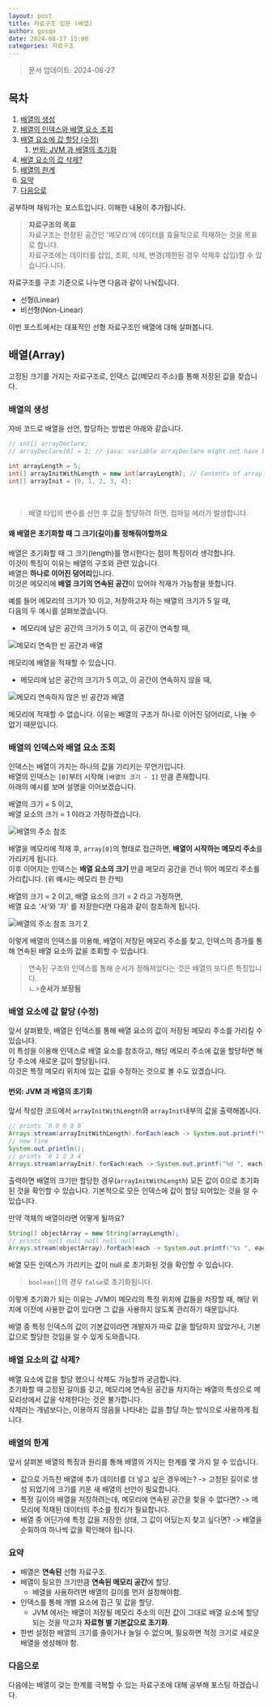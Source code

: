 ```yaml
---
layout: post
title: 자료구조 입문 (배열)
author: gosqo
date: 2024-08-27 15:00
categories: 자료구조
---
```


> 문서 업데이트: 2024-08-27

## 목차   
1. [배열의 생성](#배열의-생성)
2. [배열의 인덱스와 배열 요소 조회](#배열의-인덱스와-배열-요소-조회)
3. [배열 요소에 값 할당 (수정)](#배열-요소에-값-할당-(수정))
    1. [번외: JVM 과 배열의 초기화](#번외-jvm-과-배열의-초기화)
4. [배열 요소의 값 삭제?](#배열-요소의-값-삭제?)
5. [배열의 한계](#배열의-한계)
6. [요약](#요약)
7. [다음으로](#다음으로)

공부하며 채워가는 포스트입니다. 이해한 내용이 추가됩니다.

> **자료구조의 목표**  
자료구조는 한정된 공간인 '메모리'에 데이터를 효율적으로 적재하는 것을 목표로 합니다.   
자료구조에는 데이터를 삽입, 조회, 삭제, 변경(제한된 경우 삭제후 삽입)할 수 있습니다.니다.

자료구조를 구조 기준으로 나누면 다음과 같이 나눠집니다.
* 선형(Linear)
* 비선형(Non-Linear)

이번 포스트에서는 대표적인 선형 자료구조인 배열에 대해 살펴봅니다.

## 배열(Array)
고정된 크기를 가지는 자료구조로, 인덱스 값(메모리 주소)를 통해 저장된 값을 찾습니다.

### 배열의 생성
자바 코드로 배열을 선언, 할당하는 방법은 아래와 같습니다.

```java
// int[] arrayDeclare;
// arrayDeclare[0] = 1; // java: variable arrayDeclare might not have been initialized

int arrayLength = 5;
int[] arrayInitWithLength = new int[arrayLength]; // Contents of array 'arrayInitWithLength' are read, but never written to
int[] arrayInit = {0, 1, 2, 3, 4};
```

<br />

> 배열 타입의 변수를 선언 후 값을 할당하려 하면, 컴파일 에러가 발생합니다.

#### 왜 배열은 초기화할 때 그 크기(길이)를 정해줘야할까요

배열은 초기화할 때 그 크기(length)를 명시한다는 점이 특징이라 생각합니다.   
이것이 특징이 이유는 배열의 구조와 관련 있습니다.   
배열은 **하나로 이어진 덩어리**입니다.   
이것은 메모리에 **배열 크기의 연속된 공간**이 있어야 적재가 가능함을 뜻합니다.   


예를 들어 메모리의 크기가 10 이고, 저장하고자 하는 배열의 크기가 5 일 때,   
다음의 두 예시를 살펴보겠습니다.

* 메모리에 남은 공간의 크기가 5 이고, 이 공간이 연속할 때,

![메모리 연속한 빈 공간과 배열](/assets/img/2024-08-27-자료구조-입문-배열/array-when-memory-has-continuous-room.png)

메모리에 배열을 적재할 수 있습니다.

* 메모리에 남은 공간의 크기가 5 이고, 이 공간이 연속하지 않을 때,

![메모리 연속하지 않은 빈 공간과 배열](/assets/img/2024-08-27-자료구조-입문-배열/array-when-memory-has-uncontinuous-room.png)

메모리에 적재할 수 없습니다. 이유는 배열의 구조가 하나로 이어진 덩어리로, 나눌 수 없기 때문입니다.

### 배열의 인덱스와 배열 요소 조회
인덱스는 배열이 가지는 하나의 값을 가리키는 무언가입니다.   
배열의 인덱스는 `[0]`부터 시작해 `[배열의 크기 - 1]` 만큼 존재합니다.   
아래의 예시를 보며 설명을 이어보겠습니다.   

배열의 크기 = 5 이고,   
배열 요소의 크기 = 1 이라고 가정하겠습니다.

![배열의 주소 참조](/assets/img/2024-08-27-자료구조-입문-배열/array-pointing.png)

배열을 메모리에 적재 후, `array[0]`의 형태로 접근하면, **배열이 시작하는 메모리 주소**를 가리키게 됩니다.   
이후 이어지는 인덱스는 **배열 요소의 크기** 만큼 메모리 공간을 건너 뛰어 메모리 주소를 가리킵니다. (위 예시는 메모리 한 칸씩)   

배열의 크기 = 2 이고, 
배열 요소의 크기 = 2 라고 가정하면,   
배열 요소 '사'와 '자' 를 저장한다면 다음과 같이 참조하게 됩니다.

![배열의 주소 참조 크기 2](/assets/img/2024-08-27-자료구조-입문-배열/array-pointing-2-sapces.png)

이렇게 배열의 인덱스를 이용해, 배열이 저장된 메모리 주소를 찾고, 인덱스의 증가를 통해 연속된 배열 요소의 값을 조회할 수 있습니다.

> 연속된 구조와 인덱스를 통해 순서가 정해져있다는 것은 배열의 또다른 특징입니다.   
ㄴ>**순서가 보장됨**

### 배열 요소에 값 할당 (수정)

앞서 살펴봤듯, 배열은 인덱스를 통해 배열 요소의 값이 저장된 메모리 주소를 가리킬 수 있습니다.   
이 특성을 이용해 인덱스로 배열 요소를 참조하고, 해당 메모리 주소에 값을 할당하면 해당 주소에 새로운 값이 할당됩니다.   
이것은 특정 메모리 위치에 있는 값을 수정하는 것으로 볼 수도 있겠습니다.

#### 번외: JVM 과 배열의 초기화

앞서 작성한 코드에서 `arrayInitWithLength`와 `arrayInit`내부의 값을 출력해봅니다.

```java
// prints `0 0 0 0 0`
Arrays.stream(arrayInitWithLength).forEach(each -> System.out.printf("%d ", each));
// new line
System.out.println();
// prints `0 1 2 3 4`
Arrays.stream(arrayInit).forEach(each -> System.out.printf("%d ", each));
```

출력하면 배열의 크기만 할당한 경우(`arrayInitWithLength`) 모든 값이 0으로 초기화된 것을 확인할 수 있습니다.
기본적으로 모든 인덱스에 값이 할당 되어있는 것을 알 수 있습니다.

만약 객체의 배열이라면 어떻게 될까요?

```java
String[] objectArray = new String[arrayLength];
// prints `null null null null null`
Arrays.stream(objectArray).forEach(each -> System.out.printf("%s ", each));
```

배열 모든 인덱스가 가리키는 값이 null 로 초기화된 것을 확인할 수 있습니다.   

> `boolean[]`의 경우 `false`로 초기화됩니다.

이렇게 초기화가 되는 이유는 JVM이 메모리의 특정 위치에 값들을 저장할 때, 해당 위치에 이전에 사용한 값이 있다면 그 값을 사용하지 않도록 관리하기 때문입니다.

배열 중 특정 인덱스의 값이 기본값이라면 개발자가 따로 값을 할당하지 않았거나, 기본값으로 할당한 것임을 알 수 있게 도와줍니다.

### 배열 요소의 값 삭제?

배열 요소에 값을 할당 했으니 삭제도 가능할까 궁금합니다.   
초기화할 때 고정된 길이를 갖고, 메모리에 연속된 공간을 차지하는 배열의 특성으로 메모리상에서 값을 삭제한다는 것은 불가합니다.   
삭제라는 개념보다는, 이용하지 않음을 나타내는 값을 할당 하는 방식으로 사용하게 됩니다.

### 배열의 한계

앞서 살펴본 배열의 특징과 원리를 통해 배열의 가지는 한계를 몇 가지 알 수 있습니다.
* 값으로 가득찬 배열에 추가 데이터를 더 넣고 싶은 경우에는? -> 고정된 길이로 생성 되었기에 크기를 키운 새 배열의 선언이 필요합니다.
* 특정 길이의 배열을 저장하려는데, 메모리에 연속된 공간을 찾을 수 없다면? -> 메모리에 적재된 데이터의 주소를 정리가 필요합니다.
* 배열 중 어딘가에 특정 값을 저장한 상태, 그 값이 어딨는지 찾고 싶다면? -> 배열을 순회하여 하나씩 값을 확인해야 됩니다.

### 요약

* 배열은 **연속된** 선형 자료구조.
* 배열이 필요한 크기만큼 **연속된 메모리 공간**에 할당.
    * 배열을 사용하려면 배열의 길이를 먼저 설정해야함.
* 인덱스를 통해 개별 요소에 접근 및 값을 할당.
    * JVM 에서는 배열이 저장될 메모리 주소의 이전 값이 그대로 배열 요소에 할당되는 것을 막고자 **자료형 별 기본값으로 초기화**.
* 한번 설정한 배열의 크기를 줄이거나 늘일 수 없으며, 필요하면 적정 크기로 새로운 배열을 생성해야 함.

### 다음으로

다음에는 배열이 갖는 한계를 극복할 수 있는 자료구조에 대해 공부해 포스팅 하겠습니다.
